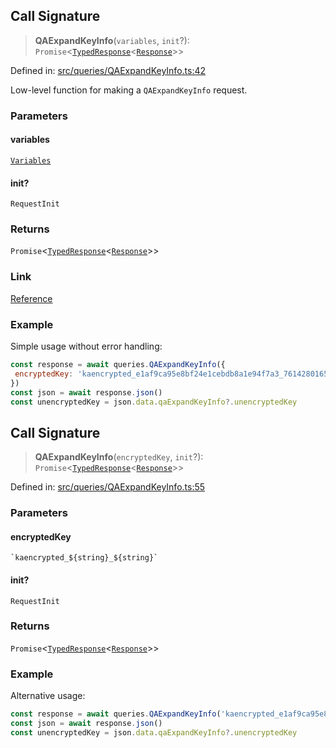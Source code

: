 ## Call Signature

> **QAExpandKeyInfo**(`variables`, `init`?): `Promise`\<[`TypedResponse`](api/interfaces%5CTypedResponse.md)\<[`Response`](api/namespaces%5Cqueries%5Cnamespaces%5CQaExpandKeyInfo%5Ctype-aliases%5CResponse.md)\>\>

Defined in: [src/queries/QAExpandKeyInfo.ts:42](https://github.com/bhavjitChauhan/khan-api/blob/67d30ab4498111952301bcaddbef9a132bf75105/src/queries/QAExpandKeyInfo.ts#L42)

Low-level function for making a `QAExpandKeyInfo` request.

### Parameters

#### variables

[`Variables`](api/namespaces%5Cqueries%5Cnamespaces%5CQaExpandKeyInfo%5Cinterfaces%5CVariables.md)

#### init?

`RequestInit`

### Returns

`Promise`\<[`TypedResponse`](api/interfaces%5CTypedResponse.md)\<[`Response`](api/namespaces%5Cqueries%5Cnamespaces%5CQaExpandKeyInfo%5Ctype-aliases%5CResponse.md)\>\>

### Link

[Reference](https://khan-api.bhavjit.com/reference/view/19553924/2s8YzQUiXU#2354cba6-9065-4431-8d4a-f44f24527eb4)

### Example

Simple usage without error handling:
```js
const response = await queries.QAExpandKeyInfo({
 encryptedKey: 'kaencrypted_e1af9ca95e8bf24e1cebdb8a1e94f7a3_76142801656102acc04c5154ee776b59e6323603d457c39e2a18a68f32a9ac1fefcdfd57c28ec771ec62fbee8ae03e0509090d80723bb489a87010ba69a0a5fdbd27a91a0db97971b59b77548da0eb2494aa274600fa28939e8975abd13c851c5a2f4f701d7dc7e8a2879f3c8d59be0953fafa318bd9b036f6c3d6dc0212c926'
})
const json = await response.json()
const unencryptedKey = json.data.qaExpandKeyInfo?.unencryptedKey
```

## Call Signature

> **QAExpandKeyInfo**(`encryptedKey`, `init`?): `Promise`\<[`TypedResponse`](api/interfaces%5CTypedResponse.md)\<[`Response`](api/namespaces%5Cqueries%5Cnamespaces%5CQaExpandKeyInfo%5Ctype-aliases%5CResponse.md)\>\>

Defined in: [src/queries/QAExpandKeyInfo.ts:55](https://github.com/bhavjitChauhan/khan-api/blob/67d30ab4498111952301bcaddbef9a132bf75105/src/queries/QAExpandKeyInfo.ts#L55)

### Parameters

#### encryptedKey

`` `kaencrypted_${string}_${string}` ``

#### init?

`RequestInit`

### Returns

`Promise`\<[`TypedResponse`](api/interfaces%5CTypedResponse.md)\<[`Response`](api/namespaces%5Cqueries%5Cnamespaces%5CQaExpandKeyInfo%5Ctype-aliases%5CResponse.md)\>\>

### Example

Alternative usage:
```js
const response = await queries.QAExpandKeyInfo('kaencrypted_e1af9ca95e8bf24e1cebdb8a1e94f7a3_76142801656102acc04c5154ee776b59e6323603d457c39e2a18a68f32a9ac1fefcdfd57c28ec771ec62fbee8ae03e0509090d80723bb489a87010ba69a0a5fdbd27a91a0db97971b59b77548da0eb2494aa274600fa28939e8975abd13c851c5a2f4f701d7dc7e8a2879f3c8d59be0953fafa318bd9b036f6c3d6dc0212c926')
const json = await response.json()
const unencryptedKey = json.data.qaExpandKeyInfo?.unencryptedKey
```
